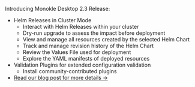Introducing Monokle Desktop 2.3 Release:
- Helm Releases in Cluster Mode
  - Interact with Helm Releases within your cluster
  - Dry-run upgrade to assess the impact before deployment
  - View and manage all resources created by the selected Helm Chart
  - Track and manage revision history of the Helm Chart
  - Review the Values File used for deployment
  - Explore the YAML manifests of deployed resources
- Validation Plugins for extended configuration validation
  - Install community-contributed plugins
- [Read our blog post for more details →](https://monokle.io/blog/monokle-desktop-2-3-release)
